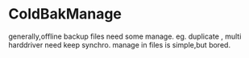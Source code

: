 # ColdBakManage
generally,offline backup files need some manage. eg. duplicate , multi harddriver need keep synchro. manage in files is simple,but bored.
